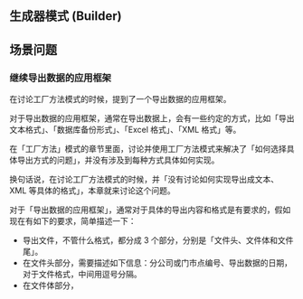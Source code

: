 ## 生成器模式 (Builder)

## 场景问题

### 继续导出数据的应用框架

在讨论工厂方法模式的时候，提到了一个导出数据的应用框架。

对于导出数据的应用框架，通常在导出数据上，会有一些约定的方式，比如「导出文本格式」、「数据库备份形式」、「Excel 格式」、「XML 格式」等。

在「工厂方法」模式的章节里面，讨论并使用工厂方法模式来解决了「如何选择具体导出方式的问题」，并没有涉及到每种方式具体如何实现。

换句话说，在讨论工厂方法模式的时候，并「没有讨论如何实现导出成文本、XML 等具体的格式」，本章就来讨论这个问题。

对于「导出数据的应用框架」，通常对于具体的导出内容和格式是有要求的，假如现在有如下的要求，简单描述一下：

- 导出文件，不管什么格式，都分成 3 个部分，分别是「文件头、文件体和文件尾」。
- 在文件头部分，需要描述如下信息：分公司或门市点编号、导出数据的日期，对于文件格式，中间用逗号分隔。
- 在文件体部分，